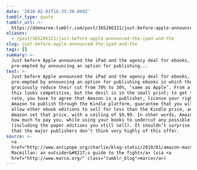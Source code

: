 ```yaml
---
date: '2010-02-01T16:35:30.000Z'
tumblr_type: quote
tumblr_url: >-
  https://ddemaree.tumblr.com/post/365286321/just-before-apple-announced-the-ipad-and-the
aliases:
  - /post/365286321/just-before-apple-announced-the-ipad-and-the
slug: just-before-apple-announced-the-ipad-and-the
tags: []
summary: >-
  Just before Apple announced the iPad and the agency deal for ebooks, Amazon
  pre-empted by announcing an option for publishing...
text: >-
  Just before Apple announced the iPad and the agency deal for ebooks, Amazon
  pre-empted by announcing an option for publishing ebooks in which they would
  graciously reduce their cut from 70% to 30%, ‘same as Apple’. From a distance
  this looks competitive, but the devil is in the small print; to get the 30%
  rate, you have to agree that Amazon is a publisher, license your rights to
  Amazon to publish through the Kindle platform, guarantee that you will not
  allow other ebook editions to sell for less than the Kindle price, and let
  Amazon set that price, with a ceiling of $9.99. In other words, Amazon choose
  how much to pay you, while using your books to undercut any possible rivals
  (including the paper editions you still sell). It shouldn’t surprise anyone
  that the major publishers don’t think very highly of this offer.
source: >-
  <a
  href="http://www.antipope.org/charlie/blog-static/2010/01/amazon-macmillan-an-outsiders.html">Amazon,
  Macmillan: an outsider&#8217;s guide to the fight</a> (via <a
  href="http://www.marco.org/" class="tumblr_blog">marco</a>)
---
```



